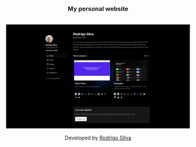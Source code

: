 <h3 align="center">
  My personal website
</h3>

<br />

<a href="https://rodrigojs.dev" target="_blank">
  <img src="./public/screenshot.png" alt="portfolio" />
</a>

<br/>
<p align="center">Developed by <a href="https://www.linkedin.com/in/rodrigo-de-jesus-silva/">Rodrigo Silva</a>
</p>
